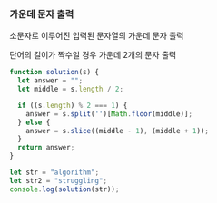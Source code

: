 <h3>가운데 문자 출력</h3>
<p>소문자로 이루어진 입력된 문자열의 가운데 문자 출력</p>
<p>단어의 길이가 짝수일 경우 가운데 2개의 문자 출력</p>

```js
function solution(s) {
  let answer = "";
  let middle = s.length / 2;

  if ((s.length) % 2 === 1) {
    answer = s.split('')[Math.floor(middle)];
  } else {
    answer = s.slice((middle - 1), (middle + 1));
  }
  return answer;
}

let str = "algorithm";
let str2 = "struggling";
console.log(solution(str));
```
